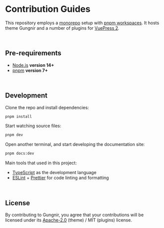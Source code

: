 # Contribution Guides

This repository employs a [monorepo](https://en.wikipedia.org/wiki/Monorepo) setup with [pnpm workspaces](https://pnpm.io/workspaces). It hosts theme Gungnir and a number of plugins for [VuePress 2](https://v2.vuepress.vuejs.org/).


&nbsp;

## Pre-requirements

- [Node.js](http://nodejs.org/) **version 14+**
- [pnpm](https://pnpm.io/) **version 7+**


&nbsp;

## Development

Clone the repo and install dependencies:

```bash
pnpm install
```

Start watching source files:

```bash
pnpm dev
```

Open another terminal, and start developing the documentation site:

```bash
pnpm docs:dev
```

Main tools that used in this project:

- [TypeScript](https://www.typescriptlang.org/) as the development language
- [ESLint](https://eslint.org/) + [Prettier](https://prettier.io/) for code linting and formatting


&nbsp;

## License

By contributing to Gungnir, you agree that your contributions will be licensed under its [Apache-2.0](LICENSE) (theme) / MIT (plugins) license.
